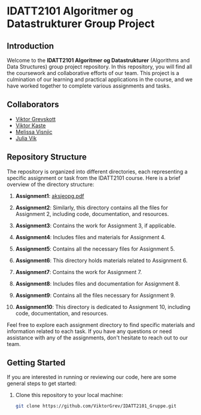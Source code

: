 # IDATT2101 Algoritmer og Datastrukturer Group Project

## Introduction

Welcome to the **IDATT2101 Algoritmer og Datastrukturer** (Algorithms and Data Structures) group project repository. In this repository, you will find all the coursework and collaborative efforts of our team. This project is a culmination of our learning and practical applications in the course, and we have worked together to complete various assignments and tasks.

## Collaborators

- [Viktor Grevskott](https://github.com/ViktorGrev)
- [Viktor Kaste](https://github.com/Emperooo)
- [Melissa Visnjic](https://github.com/Melo1meli12345)
- [Julia Vik](https://github.com/juliavikr)

## Repository Structure

The repository is organized into different directories, each representing a specific assignment or task from the IDATT2101 course. Here is a brief overview of the directory structure:

1. **Assignment1**: [aksjeopg.pdf](https://github.com/ViktorGrev/IDATT2101_Gruppe/files/13061261/aksjeopg.pdf)


2. **Assignment2**: Similarly, this directory contains all the files for Assignment 2, including code, documentation, and resources.

3. **Assignment3**: Contains the work for Assignment 3, if applicable.

4. **Assignment4**: Includes files and materials for Assignment 4.

5. **Assignment5**: Contains all the necessary files for Assignment 5.

6. **Assignment6**: This directory holds materials related to Assignment 6.

7. **Assignment7**: Contains the work for Assignment 7.

8. **Assignment8**: Includes files and documentation for Assignment 8.

9. **Assignment9**: Contains all the files necessary for Assignment 9.

10. **Assignment10**: This directory is dedicated to Assignment 10, including code, documentation, and resources.

Feel free to explore each assignment directory to find specific materials and information related to each task. If you have any questions or need assistance with any of the assignments, don't hesitate to reach out to our team.

## Getting Started

If you are interested in running or reviewing our code, here are some general steps to get started:

1. Clone this repository to your local machine:

   ```bash
   git clone https://github.com/ViktorGrev/IDATT2101_Gruppe.git



